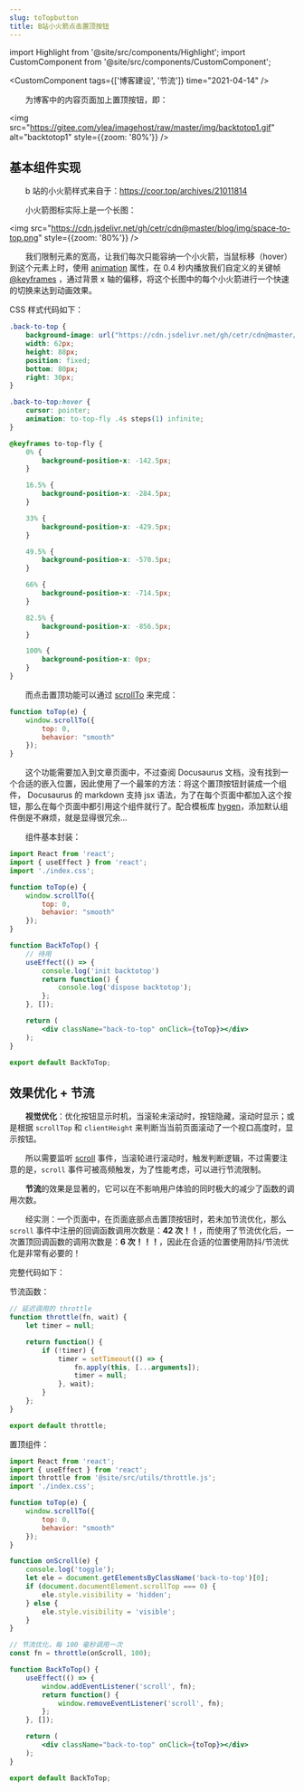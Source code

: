 ```yaml
---
slug: toTopbutton
title: B站小火箭点击置顶按钮
---
```


import Highlight from '@site/src/components/Highlight';
import CustomComponent from '@site/src/components/CustomComponent';

<CustomComponent tags={['博客建设', '节流']} time="2021-04-14" />


&emsp;&emsp;为博客中的内容页面加上置顶按钮，即：

<img src="https://gitee.com/ylea/imagehost/raw/master/img/backtotop1.gif" alt="backtotop1" style={{zoom: '80%'}} />



## 基本组件实现

&emsp;&emsp;b 站的小火箭样式来自于：https://coor.top/archives/21011814

&emsp;&emsp;小火箭图标实际上是一个长图：

<img src="https://cdn.jsdelivr.net/gh/cetr/cdn@master/blog/img/space-to-top.png" style={{zoom: '80%'}} />

&emsp;&emsp;我们限制元素的宽高，让我们每次只能容纳一个小火箭，当鼠标移（hover）到这个元素上时，使用 [animation](https://developer.mozilla.org/zh-CN/docs/Web/CSS/animation) 属性，在 0.4 秒内播放我们自定义的关键帧 [@keyframes](https://developer.mozilla.org/zh-CN/docs/Web/CSS/@keyframes) ，通过背景 x 轴的偏移，将这个长图中的每个小火箭进行一个快速的切换来达到动画效果。



CSS 样式代码如下：

```css
.back-to-top {
    background-image: url("https://cdn.jsdelivr.net/gh/cetr/cdn@master/blog/img/space-to-top.png");
    width: 62px;
    height: 88px;
    position: fixed;
    bottom: 80px;
    right: 30px;
}

.back-to-top:hover {
    cursor: pointer;
    animation: to-top-fly .4s steps(1) infinite;
}

@keyframes to-top-fly {
    0% {
        background-position-x: -142.5px;
    }

    16.5% {
        background-position-x: -284.5px;
    }

    33% {
        background-position-x: -429.5px;
    }

    49.5% {
        background-position-x: -570.5px;
    }

    66% {
        background-position-x: -714.5px;
    }

    82.5% {
        background-position-x: -856.5px;
    }

    100% {
        background-position-x: 0px;
    }
}
```



&emsp;&emsp;而点击置顶功能可以通过 [scrollTo](https://developer.mozilla.org/zh-CN/docs/Web/API/Element/scrollTo) 来完成：

```js
function toTop(e) {
    window.scrollTo({ 
        top: 0, 
        behavior: "smooth" 
    });
}
```



&emsp;&emsp;这个功能需要加入到文章页面中，不过查阅 Docusaurus 文档，没有找到一个合适的嵌入位置，因此使用了一个最笨的方法：将这个置顶按钮封装成一个组件， Docusaurus 的 markdown 支持 jsx 语法，为了在每个页面中都加入这个按钮，那么在每个页面中都引用这个组件就行了。配合模板库 [hygen](https://yleave.top/docs/%E5%8D%9A%E5%AE%A2%E5%BB%BA%E8%AE%BE/hygen)，添加默认组件倒是不麻烦，就是显得很冗余...

&emsp;&emsp;组件基本封装：

```jsx
import React from 'react';
import { useEffect } from 'react';
import './index.css';

function toTop(e) {
    window.scrollTo({ 
        top: 0, 
        behavior: "smooth" 
    });
}

function BackToTop() {
    // 待用
    useEffect(() => {
        console.log('init backtotop')
        return function() {
            console.log('dispose backtotop');
        };
    }, []);

    return (
        <div className="back-to-top" onClick={toTop}></div>
    );
}

export default BackToTop;
```


## 效果优化 + 节流

&emsp;&emsp;**视觉优化**：优化按钮显示时机，当滚轮未滚动时，按钮隐藏，滚动时显示；或是根据 `scrollTop` 和 `clientHeight` 来判断当当前页面滚动了一个视口高度时，显示按钮。

&emsp;&emsp;所以需要监听 [scroll](https://developer.mozilla.org/zh-CN/docs/Web/API/Document/scroll_event) 事件，当滚轮进行滚动时，触发判断逻辑，不过需要注意的是，`scroll` 事件可被高频触发，为了性能考虑，可以进行节流限制。



&emsp;&emsp;**节流**的效果是显著的，它可以在不影响用户体验的同时极大的减少了函数的调用次数。



&emsp;&emsp;经实测：一个页面中，在页面底部点击置顶按钮时，若未加节流优化，那么 `scroll` 事件中注册的回调函数调用次数是：**42 次！！**，而使用了节流优化后，一次置顶回调函数的调用次数是：**6 次！！！**，因此在合适的位置使用防抖/节流优化是非常有必要的！

完整代码如下：

节流函数：

```js
// 延迟调用的 throttle
function throttle(fn, wait) {
    let timer = null;

    return function() {
        if (!timer) {
            timer = setTimeout(() => {
                fn.apply(this, [...arguments]);
                timer = null;
            }, wait);
        }
    };
}

export default throttle;
```

置顶组件：

```jsx
import React from 'react';
import { useEffect } from 'react';
import throttle from '@site/src/utils/throttle.js';
import './index.css';

function toTop(e) {
    window.scrollTo({ 
        top: 0, 
        behavior: "smooth" 
    });
}

function onScroll(e) {
    console.log('toggle');
    let ele = document.getElementsByClassName('back-to-top')[0];
    if (document.documentElement.scrollTop === 0) {
        ele.style.visibility = 'hidden';
    } else {
        ele.style.visibility = 'visible';
    }
}

// 节流优化，每 100 毫秒调用一次
const fn = throttle(onScroll, 100);

function BackToTop() {
    useEffect(() => {
        window.addEventListener('scroll', fn);
        return function() {
            window.removeEventListener('scroll', fn);
        };
    }, []);

    return (
        <div className="back-to-top" onClick={toTop}></div>
    );
}

export default BackToTop;
```
